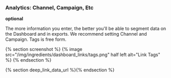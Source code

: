 
### Analytics: Channel, Campaign, Etc

**optional** 

The more information you enter, the better you'll be able to segment data on the Dashboard and in exports. We recommend setting Channel and Campaign. Tags is free form.

{% section screenshot %}
{% image src="/img/ingredients/dashboard_links/tags.png" half left alt="Link Tags" %}
{% endsection %}

{% section deep_link_data_url %}{% endsection %}


